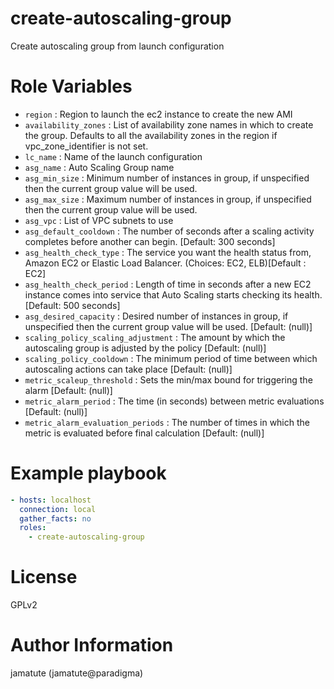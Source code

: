 # create-autoscaling-group

Create autoscaling group from launch configuration

# Role Variables

* `region`                            : Region to launch the ec2 instance to create the new AMI
* `availability_zones`                : List of availability zone names in which to create the group.  Defaults to all the availability zones in the region if vpc_zone_identifier is not set.
* `lc_name`                           : Name of the launch configuration
* `asg_name`                          : Auto Scaling Group name
* `asg_min_size`                      : Minimum number of instances in group, if unspecified then the current group value will be used.
* `asg_max_size`                      : Maximum number of instances in group, if unspecified then the current group value will be used.
* `asg_vpc`                           : List of VPC subnets to use
* `asg_default_cooldown`              : The number of seconds after a scaling activity completes before another can begin.  [Default: 300 seconds]
* `asg_health_check_type`             : The service you want the health status from, Amazon EC2 or Elastic Load Balancer. (Choices: EC2, ELB)[Default : EC2]
* `asg_health_check_period`           : Length of time in seconds after a new EC2 instance comes into service that Auto Scaling starts checking its health.  [Default: 500 seconds]
* `asg_desired_capacity`              : Desired number of instances in group, if unspecified then the current group value will be used. [Default: (null)]
* `scaling_policy_scaling_adjustment` : The amount by which the autoscaling group is adjusted by the policy [Default: (null)]
* `scaling_policy_cooldown`           : The minimum period of time between which autoscaling actions can take place [Default: (null)]
* `metric_scaleup_threshold`          : Sets the min/max bound for triggering the alarm [Default: (null)]
* `metric_alarm_period`               : The time (in seconds) between metric evaluations [Default: (null)]
* `metric_alarm_evaluation_periods`   : The number of times in which the metric is evaluated before final calculation [Default: (null)]

# Example playbook

```yaml
- hosts: localhost
  connection: local
  gather_facts: no
  roles:
    - create-autoscaling-group
```

# License

GPLv2

# Author Information
jamatute (jamatute@paradigma)
